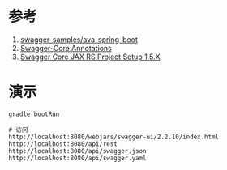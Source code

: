  
 
# 参考

1. [swagger-samples/ava-spring-boot](https://github.com/swagger-api/swagger-samples/tree/master/java/java-spring-boot)
1. [Swagger-Core Annotations](https://github.com/swagger-api/swagger-core/wiki/Annotations-1.5.X)
1. [Swagger Core JAX RS Project Setup 1.5.X](https://github.com/swagger-api/swagger-core/wiki/Swagger-Core-JAX-RS-Project-Setup-1.5.X)


# 演示

``` 
gradle bootRun

# 访问 
http://localhost:8080/webjars/swagger-ui/2.2.10/index.html
http://localhost:8080/api/rest
http://localhost:8080/api/swagger.json
http://localhost:8080/api/swagger.yaml
```
